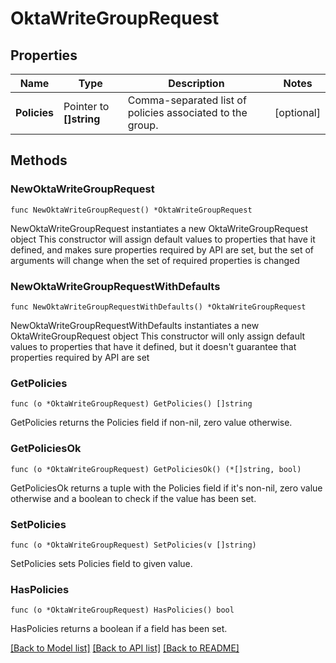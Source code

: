 # OktaWriteGroupRequest


## Properties

Name | Type | Description | Notes
------------ | ------------- | ------------- | -------------
**Policies** | Pointer to **[]string** | Comma-separated list of policies associated to the group. | [optional] 



## Methods


### NewOktaWriteGroupRequest

`func NewOktaWriteGroupRequest() *OktaWriteGroupRequest`

NewOktaWriteGroupRequest instantiates a new OktaWriteGroupRequest object
This constructor will assign default values to properties that have it defined,
and makes sure properties required by API are set, but the set of arguments
will change when the set of required properties is changed

### NewOktaWriteGroupRequestWithDefaults

`func NewOktaWriteGroupRequestWithDefaults() *OktaWriteGroupRequest`

NewOktaWriteGroupRequestWithDefaults instantiates a new OktaWriteGroupRequest object
This constructor will only assign default values to properties that have it defined,
but it doesn't guarantee that properties required by API are set


### GetPolicies

`func (o *OktaWriteGroupRequest) GetPolicies() []string`

GetPolicies returns the Policies field if non-nil, zero value otherwise.

### GetPoliciesOk

`func (o *OktaWriteGroupRequest) GetPoliciesOk() (*[]string, bool)`

GetPoliciesOk returns a tuple with the Policies field if it's non-nil, zero value otherwise
and a boolean to check if the value has been set.

### SetPolicies

`func (o *OktaWriteGroupRequest) SetPolicies(v []string)`

SetPolicies sets Policies field to given value.


### HasPolicies

`func (o *OktaWriteGroupRequest) HasPolicies() bool`

HasPolicies returns a boolean if a field has been set.









[[Back to Model list]](../README.md#documentation-for-models) [[Back to API list]](../README.md#documentation-for-api-endpoints) [[Back to README]](../README.md)


